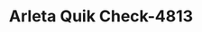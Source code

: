 ---
f_zip-code: 91331
f_state-code: CA
title: Arleta Quik Check-4813
f_phone: 818-686-6113
f_city-only: Arleta
f_address: 9714 Woodman Avenue Arleta
f_location-unique-id: '4813'
slug: arleta-quik-check-4813
updated-on: '2024-05-30T13:46:58.046Z'
created-on: '2024-05-30T13:36:59.803Z'
published-on: '2024-05-30T13:54:32.469Z'
f_city-state: cms/city/arleta-ca.md
f_company: cms/company/arleta-quik-check.md
f_state: cms/state/california.md
layout: '[payday-loan].html'
tags: payday-loan
---